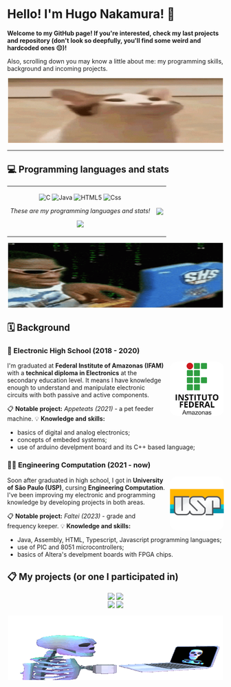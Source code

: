 # Hello! I'm Hugo Nakamura! 🤝

**Welcome to my GitHub page! If you're interested, check my last projects and repository (don't look so deepfully, you'll find some weird and hardcoded ones 😔)!**

Also, scrolling down you may know a little about me: my programming skills, background and incoming projects.

<p align="center">
    <img src="Images/cat.gif" width=500 height=150>
</p>

---

## 💻 Programming languages and stats

<table align="center" style="border: none;">
  <tr>
    <td>
        <p align="center">
            <img align="center" width=25 alt="C" src="https://cdn.jsdelivr.net/gh/devicons/devicon@latest/icons/c/c-original.svg" />
            <img align="center" width=25 alt="Java" src="https://cdn.jsdelivr.net/gh/devicons/devicon@latest/icons/java/java-original.svg" />
            <img align="center" width=25 alt="HTML5" src="https://cdn.jsdelivr.net/gh/devicons/devicon@latest/icons/html5/html5-original.svg" />
            <img align="center" width=25 alt="Css" src="https://cdn.jsdelivr.net/gh/devicons/devicon@latest/icons/css3/css3-original.svg" />
        </p>
        <p align="center"><i>These are my programming languages and stats!</i></p>
        <p align="center">
        <img src="https://github-readme-stats.vercel.app/api?username=ikuyorih9&show_icons=true&bg_color=00000000&border_radius=10&custom_title=Stats&text_color=ffffff&title_color=ffffff&hide_border=true&icon_color=ac2bed&ring_color=ac2bed">
        </p>
    </td>
    <td><img align="center" src="https://github-readme-stats.vercel.app/api/top-langs/?username=ikuyorih9&layout=donut-vertical&bg_color=00000000&custom_title=Languages&text_color=ffffff&title_color=ffffff&border_radius=10&hide_border=true&"></td>
  </tr>
</table>

<p align="center">
  <img width=500 height=150 src="Images/hackerman.gif">
</p>

## 🗓️ Background 

### 🏫 Electronic High School (2018 - 2020)

<img align="right" width=125 heigth=125 src="Images/Image - ifam logo (white).png" style="border-radius:15px;margin-left:10px;">

I'm graduated at **Federal Institute of Amazonas (IFAM)** with a **technical diploma in Electronics** at the secondary education level. It means I have knowledge enough to understand and manipulate electronic circuits with both passive and active components.

📋 **Notable project:** *Appeteats (2021)* - a pet feeder machine.
💡 **Knowledge and skills:** 
* basics of digital and analog electronics;
* concepts of embeded systems;
* use of arduino develpment board and its C++ based language;

### 🧑‍💻 Engineering Computation (2021 - now)

<img align="right" width=125 heigth=125 src="Images/Image - USP logo.png" style="border-radius:15px;margin-left:10px;">

Soon after graduated in high school, I got in **University of São Paulo (USP)**, cursing **Engineering Computation**. I've been improving my electronic and programming knowledge by developing projects in both areas.

📋 **Notable project:** *Faltei (2023)* - grade and frequency keeper.
💡 **Knowledge and skills:** 
* Java, Assembly, HTML, Typescript, Javascript programming languages;
* use of PIC and 8051 microcontrollers;
* basics of Altera's develpment boards with FPGA chips.


## 📋 My projects (or one I participated in)

<div align="center">
  <a href="https://github.com/ikuyorih9/Faltei"><img src="https://github-readme-stats.vercel.app/api/pin/?username=ikuyorih9&repo=Faltei&title_color=fff&bg_color=00000000&border_color=ac2bed&text_color=fff&icon_color=ac2bed"></a>
  <a href="https://github.com/ISS2718/LiveChat"><img src="https://github-readme-stats.vercel.app/api/pin/?username=ISS2718&repo=LiveChat&title_color=fff&bg_color=00000000&border_color=ac2bed&text_color=fff&icon_color=ac2bed">
</div>

<div align="center">
  <a href="https://github.com/ikuyorih9/Sim.Camada.Enlace"><img src="https://github-readme-stats.vercel.app/api/pin/?username=ikuyorih9&repo=Sim.Camada.Enlace&title_color=fff&bg_color=00000000&border_color=ac2bed&text_color=fff&icon_color=ac2bed"></a>
  <a href="https://github.com/ISS2718/Whisper.Driver"><img src="https://github-readme-stats.vercel.app/api/pin/?username=ISS2718&repo=Whisper.Driver&title_color=fff&bg_color=00000000&border_color=ac2bed&text_color=fff&icon_color=ac2bed">
</div>

<p align="center">
  <img width=500 height=150 src="Images/programer.gif">
</p>